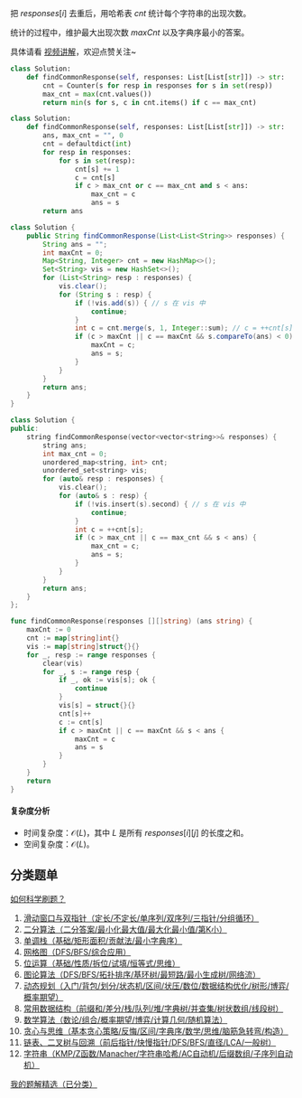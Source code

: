 把 $\textit{responses}[i]$ 去重后，用哈希表 $\textit{cnt}$ 统计每个字符串的出现次数。

统计的过程中，维护最大出现次数 $\textit{maxCnt}$ 以及字典序最小的答案。

具体请看 [视频讲解](https://www.bilibili.com/video/BV1J2jAziENo/)，欢迎点赞关注~

```py [sol-Python3]
class Solution:
    def findCommonResponse(self, responses: List[List[str]]) -> str:
        cnt = Counter(s for resp in responses for s in set(resp))
        max_cnt = max(cnt.values())
        return min(s for s, c in cnt.items() if c == max_cnt)
```

```py [sol-Python3 写法二]
class Solution:
    def findCommonResponse(self, responses: List[List[str]]) -> str:
        ans, max_cnt = "", 0
        cnt = defaultdict(int)
        for resp in responses:
            for s in set(resp):
                cnt[s] += 1
                c = cnt[s]
                if c > max_cnt or c == max_cnt and s < ans:
                    max_cnt = c
                    ans = s
        return ans
```

```java [sol-Java]
class Solution {
    public String findCommonResponse(List<List<String>> responses) {
        String ans = "";
        int maxCnt = 0;
        Map<String, Integer> cnt = new HashMap<>();
        Set<String> vis = new HashSet<>();
        for (List<String> resp : responses) {
            vis.clear();
            for (String s : resp) {
                if (!vis.add(s)) { // s 在 vis 中
                    continue;
                }
                int c = cnt.merge(s, 1, Integer::sum); // c = ++cnt[s]
                if (c > maxCnt || c == maxCnt && s.compareTo(ans) < 0) {
                    maxCnt = c;
                    ans = s;
                }
            }
        }
        return ans;
    }
}
```

```cpp [sol-C++]
class Solution {
public:
    string findCommonResponse(vector<vector<string>>& responses) {
        string ans;
        int max_cnt = 0;
        unordered_map<string, int> cnt;
        unordered_set<string> vis;
        for (auto& resp : responses) {
            vis.clear();
            for (auto& s : resp) {
                if (!vis.insert(s).second) { // s 在 vis 中
                    continue;
                }
                int c = ++cnt[s];
                if (c > max_cnt || c == max_cnt && s < ans) {
                    max_cnt = c;
                    ans = s;
                }
            }
        }
        return ans;
    }
};
```

```go [sol-Go]
func findCommonResponse(responses [][]string) (ans string) {
	maxCnt := 0
	cnt := map[string]int{}
	vis := map[string]struct{}{}
	for _, resp := range responses {
		clear(vis)
		for _, s := range resp {
			if _, ok := vis[s]; ok {
				continue
			}
			vis[s] = struct{}{}
			cnt[s]++
			c := cnt[s]
			if c > maxCnt || c == maxCnt && s < ans {
				maxCnt = c
				ans = s
			}
		}
	}
	return
}
```

#### 复杂度分析

- 时间复杂度：$\mathcal{O}(L)$，其中 $L$ 是所有 $\textit{responses}[i][j]$ 的长度之和。
- 空间复杂度：$\mathcal{O}(L)$。

## 分类题单

[如何科学刷题？](https://leetcode.cn/circle/discuss/RvFUtj/)

1. [滑动窗口与双指针（定长/不定长/单序列/双序列/三指针/分组循环）](https://leetcode.cn/circle/discuss/0viNMK/)
2. [二分算法（二分答案/最小化最大值/最大化最小值/第K小）](https://leetcode.cn/circle/discuss/SqopEo/)
3. [单调栈（基础/矩形面积/贡献法/最小字典序）](https://leetcode.cn/circle/discuss/9oZFK9/)
4. [网格图（DFS/BFS/综合应用）](https://leetcode.cn/circle/discuss/YiXPXW/)
5. [位运算（基础/性质/拆位/试填/恒等式/思维）](https://leetcode.cn/circle/discuss/dHn9Vk/)
6. [图论算法（DFS/BFS/拓扑排序/基环树/最短路/最小生成树/网络流）](https://leetcode.cn/circle/discuss/01LUak/)
7. [动态规划（入门/背包/划分/状态机/区间/状压/数位/数据结构优化/树形/博弈/概率期望）](https://leetcode.cn/circle/discuss/tXLS3i/)
8. [常用数据结构（前缀和/差分/栈/队列/堆/字典树/并查集/树状数组/线段树）](https://leetcode.cn/circle/discuss/mOr1u6/)
9. [数学算法（数论/组合/概率期望/博弈/计算几何/随机算法）](https://leetcode.cn/circle/discuss/IYT3ss/)
10. [贪心与思维（基本贪心策略/反悔/区间/字典序/数学/思维/脑筋急转弯/构造）](https://leetcode.cn/circle/discuss/g6KTKL/)
11. [链表、二叉树与回溯（前后指针/快慢指针/DFS/BFS/直径/LCA/一般树）](https://leetcode.cn/circle/discuss/K0n2gO/)
12. [字符串（KMP/Z函数/Manacher/字符串哈希/AC自动机/后缀数组/子序列自动机）](https://leetcode.cn/circle/discuss/SJFwQI/)

[我的题解精选（已分类）](https://github.com/EndlessCheng/codeforces-go/blob/master/leetcode/SOLUTIONS.md)

